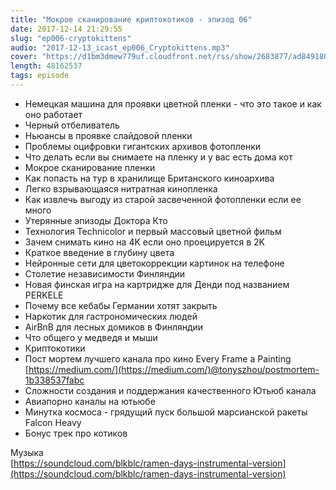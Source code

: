 ```yaml
---
title: "Мокрое сканирование криптокотиков - эпизод 06"
date: 2017-12-14 21:29:55
slug: "ep006-cryptokittens"
audio: "2017-12-13_icast_ep006_Cryptokittens.mp3"
cover: "https://d1bm3dmew779uf.cloudfront.net/rss/show/2683877/ad8491808fd5d2fad6e14f544462250a.png"
length: 48162537
tags: episode
---
```

*  Немецкая машина для проявки цветной пленки - что это такое и как оно работает  
*  Черный отбеливатель  
*  Ньюансы в проявке слайдовой пленки  
*  Проблемы оцифровки гигантских архивов фотопленки  
*  Что делать если вы снимаете на пленку и у вас есть дома кот  
*  Мокрое сканирование пленки  
*  Как попасть на тур в хранилище Британского киноархива  
*  Легко взрывающаяся нитратная кинопленка  
*  Как извлечь выгоду из старой засвеченной фотопленки если ее много  
*  Утерянные эпизоды Доктора Кто  
*  Технология Technicolor и первый массовый цветной фильм  
*  Зачем снимать кино на 4K если оно проецируется в 2K  
*  Краткое введение в глубину цвета  
*  Нейронные сети для цветокоррекции картинок на телефоне  
*  Столетие независимости Финляндии  
*  Новая финская игра на картридже для Денди под названием PERKELE  
*  Почему все кебабы Германии хотят закрыть  
*  Наркотик для гастрономических людей  
*  AirBnB для лесных домиков в Финляндии  
*  Что общего у медведя и мыши  
*  Криптокотики  
*  Пост мортем лучшего канала про кино Every Frame a Painting [https://medium.com/](https://medium.com/)@tonyszhou/postmortem-1b338537fabc  
*  Сложности создания и поддержания качественного Ютьюб канала  
*  Авиапорно каналы на ютьюбе  
*  Минутка космоса - грядущий пуск большой марсианской ракеты Falcon Heavy  
*  Бонус трек про котиков  
  
Музыка  
[https://soundcloud.com/blkblc/ramen-days-instrumental-version](https://soundcloud.com/blkblc/ramen-days-instrumental-version)
